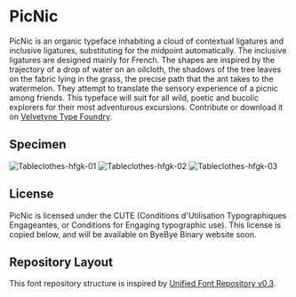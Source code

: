 # PicNic

PicNic is an organic typeface inhabiting a cloud of contextual ligatures and inclusive ligatures, substituting for the midpoint automatically. The inclusive ligatures are designed mainly for French. 
The shapes are inspired by the trajectory of a drop of water on an oilcloth, the shadows of the tree leaves on the fabric lying in the grass, the precise path that the ant takes to the watermelon. They attempt to translate the sensory experience of a picnic among friends.
This typeface will suit for all wild, poetic and bucolic explorers for their most adventurous excursions. 
Contribute or download it on [Velvetyne Type Foundry](http://velvetyne.fr/fonts/picnic/).

## Specimen

![Tableclothes-hfgk-01](documentation/tableclothes-hfgk/tableclothes-hfgk-01.jpg)
![Tableclothes-hfgk-02](documentation/tableclothes-hfgk/tableclothes-hfgk-02.jpg)
![Tableclothes-hfgk-03](documentation/tableclothes-hfgk/tableclothes-hfgk-03.jpg)


## License

PicNic is licensed under the CUTE (Conditions d'Utilisation Typographiques Engageantes, or Conditions for Engaging typographic use).
This license is copied below, and will be available on ByeBye Binary website soon. 

## Repository Layout

This font repository structure is inspired by [Unified Font Repository v0.3](https://github.com/unified-font-repository/Unified-Font-Repository).
